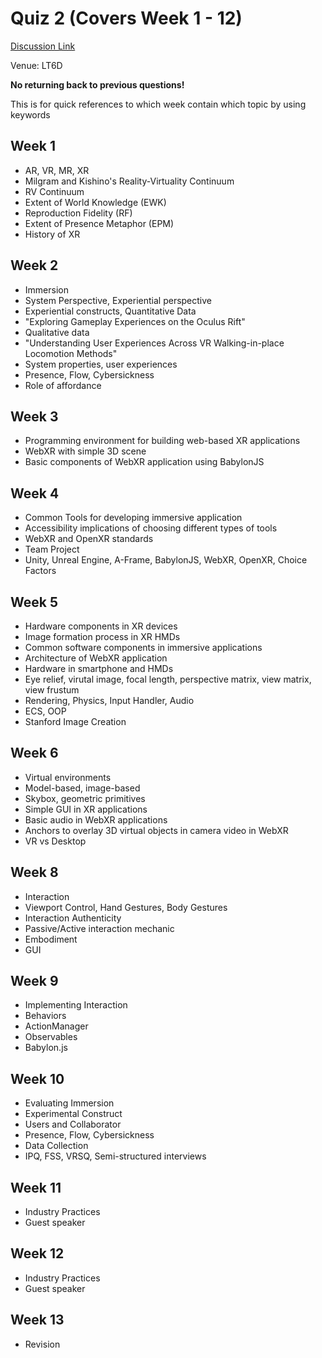 # Quiz 2 (Covers Week 1 - 12)
[Discussion Link](https://github.com/orgs/sit-dia/discussions/22)

Venue: LT6D

**No returning back to previous questions!**

This is for quick references to which week contain which topic by using keywords

## Week 1
- AR, VR, MR, XR
- Milgram and Kishino's Reality-Virtuality Continuum
- RV Continuum
- Extent of World Knowledge (EWK)
- Reproduction Fidelity (RF)
- Extent of Presence Metaphor (EPM)
- History of XR

## Week 2
- Immersion
- System Perspective, Experiential perspective
- Experiential constructs, Quantitative Data
- "Exploring Gameplay Experiences on the Oculus Rift"
- Qualitative data
- "Understanding User Experiences Across VR Walking-in-place Locomotion Methods"
- System properties, user experiences
- Presence, Flow, Cybersickness
- Role of affordance

## Week 3
- Programming environment for building web-based XR applications
- WebXR with simple 3D scene
- Basic components of WebXR application using BabylonJS

## Week 4
- Common Tools for developing immersive application
- Accessibility implications of choosing different types of tools
- WebXR and OpenXR standards
- Team Project
- Unity, Unreal Engine, A-Frame, BabylonJS, WebXR, OpenXR, Choice Factors

## Week 5
- Hardware components in XR devices
- Image formation process in XR HMDs
- Common software components in immersive applications
- Architecture of WebXR application
- Hardware in smartphone and HMDs
- Eye relief, virutal image, focal length, perspective matrix, view matrix, view frustum
- Rendering, Physics, Input Handler, Audio
- ECS, OOP
- Stanford Image Creation

## Week 6
- Virtual environments
- Model-based, image-based
- Skybox, geometric primitives
- Simple GUI in XR applications
- Basic audio in WebXR applications
- Anchors to overlay 3D virtual objects in camera video in WebXR
- VR vs Desktop

## Week 8
- Interaction
- Viewport Control, Hand Gestures, Body Gestures
- Interaction Authenticity
- Passive/Active interaction mechanic
- Embodiment
- GUI

## Week 9
- Implementing Interaction
- Behaviors
- ActionManager
- Observables
- Babylon.js

## Week 10
- Evaluating Immersion
- Experimental Construct
- Users and Collaborator
- Presence, Flow, Cybersickness
- Data Collection
- IPQ, FSS, VRSQ, Semi-structured interviews

## Week 11
- Industry Practices
- Guest speaker

## Week 12
- Industry Practices
- Guest speaker

## Week 13
- Revision